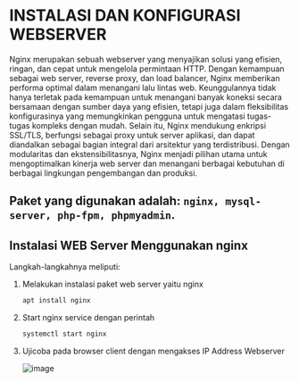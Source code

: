 <h1>INSTALASI DAN KONFIGURASI WEBSERVER</h1>

Nginx merupakan sebuah webserver yang menyajikan solusi yang efisien, ringan, dan cepat untuk mengelola permintaan HTTP. Dengan kemampuan sebagai web server, reverse proxy, dan load balancer, Nginx memberikan performa optimal dalam menangani lalu lintas web. Keunggulannya tidak hanya terletak pada kemampuan untuk menangani banyak koneksi secara bersamaan dengan sumber daya yang efisien, tetapi juga dalam fleksibilitas konfigurasinya yang memungkinkan pengguna untuk mengatasi tugas-tugas kompleks dengan mudah. Selain itu, Nginx mendukung enkripsi SSL/TLS, berfungsi sebagai proxy untuk server aplikasi, dan dapat diandalkan sebagai bagian integral dari arsitektur yang terdistribusi. Dengan modularitas dan ekstensibilitasnya, Nginx menjadi pilihan utama untuk mengoptimalkan kinerja web server dan menangani berbagai kebutuhan di berbagai lingkungan pengembangan dan produksi.

## Paket yang digunakan adalah: `nginx, mysql-server, php-fpm, phpmyadmin`.

<h2>Instalasi WEB Server Menggunakan nginx</h2>

Langkah-langkahnya meliputi:
1. Melakukan instalasi paket web server yaitu nginx
   ```sh
   apt install nginx
   ```
   
2. Start nginx service dengan perintah

    ```sh
    systemctl start nginx
    ```
3. Ujicoba pada browser client dengan mengakses IP Address Webserver

    ![image](https://github.com/rodipisroi/LinuxServer/assets/104636035/acf7d28d-7029-4a7c-b3bd-74c12e8f2944)
